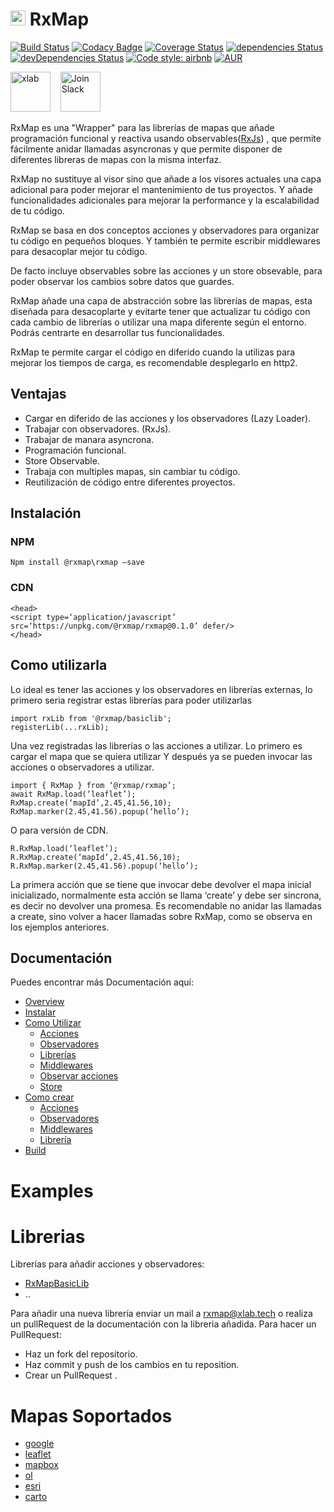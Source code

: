 # [<img src="https://avatars0.githubusercontent.com/u/37194013?s=400&u=692377e91a2dab11006abb01d0db33cdb211c9b8&v=4" alt="xlab"  height="24">](https://xlab.tech) RxMap

[![Build Status](https://travis-ci.org/xlab-tech/RxMap.svg?branch=master)](https://travis-ci.org/xlab-tech/RxMap)
[![Codacy Badge](https://api.codacy.com/project/badge/Grade/fe06b87e1b6b4e279c8507c82d8ba73f)](https://www.codacy.com/project/xlab/RxMap/dashboard?utm_source=github.com&amp;utm_medium=referral&amp;utm_content=xlab-tech/RxMap&amp;utm_campaign=Badge_Grade_Dashboard)
[![Coverage Status](https://coveralls.io/repos/github/xlab-tech/RxMap/badge.svg?branch=master)](https://coveralls.io/github/xlab-tech/RxMap?branch=master)
[![dependencies Status](https://david-dm.org/xlab-tech/RxMap/status.svg)](https://david-dm.org/xlab-tech/RxMap)
[![devDependencies Status](https://david-dm.org/xlab-tech/RxMap/dev-status.svg)](https://david-dm.org/xlab-tech/RxMap?type=dev)
[![Code style: airbnb](https://img.shields.io/badge/code%20style-airbnb-blue.svg?style=flat-square)](https://github.com/airbnb/javascript)
[![AUR](https://img.shields.io/aur/license/yaourt.svg)](https://github.com/xlab-tech/RxMap/blob/master/LICENSE)

[<img src="https://avatars0.githubusercontent.com/u/37194013?s=400&u=692377e91a2dab11006abb01d0db33cdb211c9b8&v=4" alt="xlab"  height="64">](https://xlab.tech)
&nbsp;&nbsp;
[<img src="https://cdn.icon-icons.com/icons2/923/PNG/512/slack_alt_icon-icons.com_72013.png" alt="Join Slack"  height="64">](https://join.slack.com/t/xlab-tech/shared_invite/enQtNDIwMzg1MTA2NjA5LTljZWNkZjliNjhhNTc4MTQ0OWVkNTAwMTE0NmU2YTllYTE5YzllZjM2NTQ1ZmNkMDRmMGI0NWE0NGRiZGIxNmE)


RxMap es una "Wrapper" para las librerías de mapas que añade programación funcional y reactiva usando observables([RxJs](https://github.com/ReactiveX/rxjs)) , que permite fácilmente anidar llamadas asyncronas y que permite disponer de diferentes libreras de mapas con la misma interfaz.

RxMap no sustituye al visor sino que añade a los visores actuales una capa adicional para poder mejorar el mantenimiento de tus proyectos. Y añade funcionalidades adicionales para mejorar la performance y la escalabilidad de tu código.

RxMap se basa en dos conceptos acciones y observadores para organizar tu código en pequeños bloques. Y también te permite escribir middlewares para desacoplar mejor tu código.

De facto incluye observables sobre las acciones y un store obsevable, para poder observar  los cambios sobre datos que guardes.

RxMap añade una capa de abstracción sobre las librerías de mapas, esta diseñada para desacoplarte y evitarte tener que actualizar tu código con cada cambio de librerías o utilizar una mapa diferente según el entorno. Podrás centrarte en desarrollar tus funcionalidades.

RxMap te permite cargar el código en diferido cuando la utilizas para mejorar los tiempos de carga, es recomendable desplegarlo en http2.

## Ventajas
* Cargar en diferido de las acciones y los observadores (Lazy Loader).
* Trabajar con observadores. (RxJs).
* Trabajar de manara asyncrona.
* Programación funcional.
* Store Observable.
* Trabaja con multiples mapas, sin cambiar tu código.
* Reutilización de código entre diferentes proyectos.

## Instalación

### NPM
```
Npm install @rxmap\rxmap —save
```

### CDN
```
<head>
<script type=‘application/javascript’ src=‘https://unpkg.com/@rxmap/rxmap@0.1.0’ defer/>
</head>

```

## Como utilizarla
Lo ideal es tener las acciones y los observadores en librerías externas, lo primero seria registrar estas librerías para poder utilizarlas

```
import rxLib from '@rxmap/basiclib';
registerLib(...rxLib);

```

 Una vez registradas las librerías o las acciones a utilizar. Lo primero es cargar el mapa que se quiera utilizar 
Y después ya se pueden invocar las acciones o observadores a utilizar.

```
import { RxMap } from ‘@rxmap/rxmap’;
await RxMap.load(‘leaflet’);
RxMap.create(‘mapId’,2.45,41.56,10);
RxMap.marker(2.45,41.56).popup(‘hello’);

```

O  para versión de CDN.

```
R.RxMap.load(‘leaflet’);
R.RxMap.create(‘mapId’,2.45,41.56,10);
R.RxMap.marker(2.45,41.56).popup(‘hello’);

```

La primera acción que se tiene que invocar debe devolver el mapa inicial inicializado, normalmente esta acción se llama ‘create’ y debe ser sincrona, es decir no devolver una promesa. Es recomendable no anidar las llamadas a create, sino volver a hacer llamadas sobre RxMap, como se observa en los ejemplos anteriores.

## Documentación

Puedes encontrar más Documentación aquí:
* [Overview](https://xlab-tech.github.io/RxMap/manual/overview.html)
* [Instalar](https://xlab-tech.github.io/RxMap/manual/install.html)
* [Como Utilizar](https://xlab-tech.github.io/RxMap/manual/howItWorks.html)
	* [Acciones](https://xlab-tech.github.io/RxMap/manual/howItWorks.html#acciones)
	* [Observadores](https://xlab-tech.github.io/RxMap/manual/howItWorks.html#observadores)
	* [Librerías](https://xlab-tech.github.io/RxMap/manual/howItWorks.html#librerías)
	* [Middlewares](https://xlab-tech.github.io/RxMap/manual/howItWorks.html#middlewares)
	* [Observar acciones](https://xlab-tech.github.io/RxMap/manual/howItWorks.html#observar-acciones)
	* [Store](https://xlab-tech.github.io/RxMap/manual/howItWorks.html#store-observable)
* [Como crear](https://xlab-tech.github.io/RxMap/manual/make.html)
	* [Acciones](https://xlab-tech.github.io/RxMap/manual/make.html#como-crear-acciones)
	* [Observadores](https://xlab-tech.github.io/RxMap/manual/make.html#como-crear-observadores)
	* [Middlewares](https://xlab-tech.github.io/RxMap/manual/make.html#como-crear-un-middleware)
	* [Librería](https://xlab-tech.github.io/RxMap/manual/make.html#como-crear-una-libreria)
* [Build](https://xlab-tech.github.io/RxMap/manual/build.html)


# Examples

# Librerias
Librerías para añadir acciones y observadores:
  * [RxMapBasicLib](https://github.com/xlab-tech/RxMapBasicLib)
  * ..

Para añadir una nueva librería enviar un mail a rxmap@xlab.tech  o realiza un pullRequest de la documentación con la libreria añadida.
Para hacer un PullRequest:
  * Haz un fork del repositorio.
  * Haz commit y push de los cambios en tu reposition.
  * Crear un PullRequest .

# Mapas Soportados
 * [google](https://cloud.google.com/maps-platform/)
 * [leaflet](https://leafletjs.com/)
 * [mapbox](https://www.mapbox.com/)
 * [ol](https://openlayers.org/)
 * [esri](https://developers.arcgis.com/javascript/)
 * [carto](https://carto.com/)
